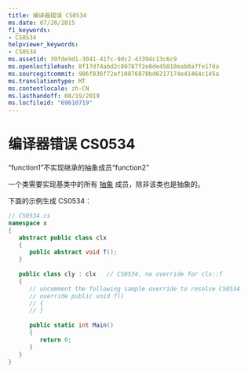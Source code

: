 ```yaml
---
title: 编译器错误 CS0534
ms.date: 07/20/2015
f1_keywords:
- CS0534
helpviewer_keywords:
- CS0534
ms.assetid: 39fde9d1-3041-41fc-9dc2-43394c13c6c9
ms.openlocfilehash: 8f17d74abd2c80787f2e8de45810eab0a7fe17da
ms.sourcegitcommit: 986f836f72ef10876878bd6217174e41464c145a
ms.translationtype: MT
ms.contentlocale: zh-CN
ms.lasthandoff: 08/19/2019
ms.locfileid: "69610719"
---
```

# <a name="compiler-error-cs0534"></a>编译器错误 CS0534
“function1”不实现继承的抽象成员“function2”  
  
 一个类需要实现基类中的所有 [抽象](../language-reference/keywords/abstract.md) 成员，除非该类也是抽象的。  
  
 下面的示例生成 CS0534：  
  
```csharp  
// CS0534.cs  
namespace x  
{  
   abstract public class clx  
   {  
      public abstract void f();  
   }  
  
   public class cly : clx   // CS0534, no override for clx::f  
   {  
      // uncomment the following sample override to resolve CS0534  
      // override public void f()  
      // {  
      // }  
  
      public static int Main()  
      {  
         return 0;  
      }  
   }  
}  
```
